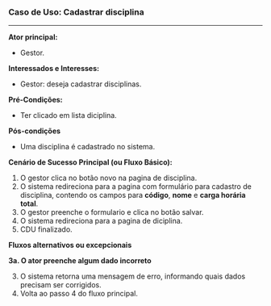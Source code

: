 ### Caso de Uso: Cadastrar disciplina
---
**Ator principal:** 
- Gestor.

**Interessados e Interesses:**
- Gestor: deseja cadastrar disciplinas.

**Pré-Condições:**
- Ter clicado em lista diciplina.

**Pós-condições**
- Uma disciplina é cadastrado no sistema.

**Cenário de Sucesso Principal (ou Fluxo Básico):**

1. O gestor clica no botão novo na pagina de disciplina.
2. O sistema redireciona para a pagina com formulário para cadastro de disciplina, contendo os  campos para **código**, **nome** e **carga horária total**.
3. O gestor preenche o formulario e clica no botão salvar.
4. O sistema redireciona para a pagina de diciplina.
5. CDU finalizado.

**Fluxos alternativos ou excepcionais**

**3a. O ator preenche algum dado incorreto**

3. O sistema retorna uma mensagem de erro, informando quais dados precisam ser corrigidos.
4. Volta ao passo 4 do fluxo principal.